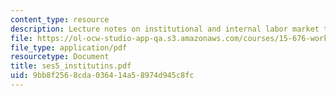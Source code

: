 ```yaml
---
content_type: resource
description: Lecture notes on institutional and internal labor market theory.
file: https://ol-ocw-studio-app-qa.s3.amazonaws.com/courses/15-676-work-employment-and-industrial-relations-theory-spring-2008/9bb8f2568cda036414a58974d945c8fc_ses5_institutins.pdf
file_type: application/pdf
resourcetype: Document
title: ses5_institutins.pdf
uid: 9bb8f256-8cda-0364-14a5-8974d945c8fc
---
```

